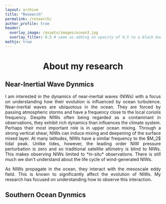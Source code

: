 ```yaml
---
layout: archive
title: "Research"
permalink: /research/
author_profile: true
header:
  overlay_image: /assets/images/ocean3.jpg
  overlay_filter: 0.5 # same as adding an opacity of 0.5 to a black background
mathjx: true
---
```

# <center> About my research</center> 

## Near-Inertial Wave Dynmics 
<p align="justify">
I am interested in the dynamics of near-inertial waves (NIWs) with a focus on understanding how their evolution is influenced by ocean turbulence. Near-inertial waves are ubiquotous in the ocean. They are forced by passing atmospheric storms and have a frequency close to the local coriolis frequency. Despite NIWs often being regarded as a contaminant in observations, they exhibit rich dynamics than influences the climate system. Perhaps their most important role is in upper ocean mixing. Through a strong vertical shear, NIWs can induce mixing and deepening of the surface mixed layer. At many latitudes, NIWs have a similar frequency to the $M_2$ tidal peak. Unlike tides, however, the leading order NIW pressure perturbation is zero and so traditional satellite altimetry is blind to NIWs. This makes observing NIWs limited to *in-situ* observations. There is still much we don't understand about the life cycle of wind-generated NIWs.
</p>
<p align="justify">
As NIWs propagate in the ocean, they interact with the mesoscale eddy field. This is known to significantly affect the evolution of NIWs. My research has focused on understanding how to observe this interaction.
</p>

## Southern Ocean Dynmics 

